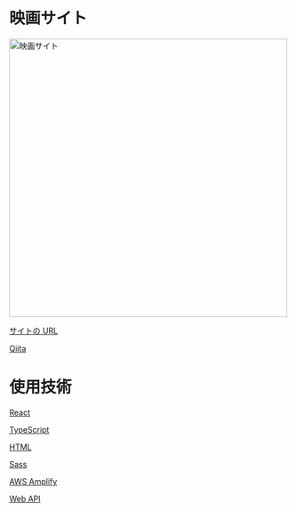 <h1>映画サイト</h1>

<img width="500" alt="映画サイト" src="https://github.com/Yuta-Tsutsumi/portfolio/assets/64819709/7c7abe50-0e74-4176-b0fa-4a98a03bb396">

<a href ="https://main.d2579k8bjr1zzf.amplifyapp.com/">サイトの URL</a>

<a href ="https://qiita.com/Yuta-Tsutsumi/items/2075e20645345b9c85c3">Qiita</a>

<h1>使用技術</h1>

<a href="https://ja.legacy.reactjs.org/">React</a>

<a href="https://www.typescriptlang.org/">TypeScript</a>

<a href="https://html.spec.whatwg.org/multipage/">HTML</a>

<a href="https://sass-lang.com/documentation/">Sass</a>

<a href="https://docs.amplify.aws/start/q/integration/react-native/?sc_icampaign=react-native-start&sc_ichannel=docs-home">AWS Amplify</a>

<a href="https://www.themoviedb.org/">Web API</a>

<!-- <h1>作成にあたり苦労した点・又どの様に乗り越えたか</h1>
<p>今回ポートフォリオサイトに取り掛かるなかで、お問い合わせフォーム作成に一番苦労しました。
React Hook Formを使ったバリデーション表示が分からず、
色んなサイトを見て、根気強く調べていくなかで
最終的にはerrors関数の書き方が間違っている事に気づき修正をしました。
今回のポートフォリオサイト作成を通じて本当に分からないところが沢山あり、苦労することが多かったのですが、毎日ちょっとずつでも前進する事を目標に取り組みました。
最終的にサイトを作成でき動いたときは嬉しかったので、次のポートフォリオ作成にこの経験を活かしていきます。

</p> -->
